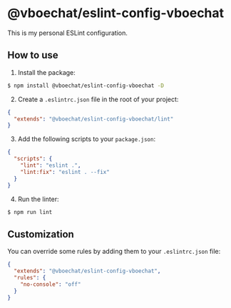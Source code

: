 # @vboechat/eslint-config-vboechat

This is my personal ESLint configuration.

## How to use

1. Install the package:

```bash
$ npm install @vboechat/eslint-config-vboechat -D
```

2. Create a `.eslintrc.json` file in the root of your project:

```json
{
  "extends": "@vboechat/eslint-config-vboechat/lint"
}
```

3. Add the following scripts to your `package.json`:

```json
{
  "scripts": {
    "lint": "eslint .",
    "lint:fix": "eslint . --fix"
  }
}
```

4. Run the linter:

```bash
$ npm run lint
```

## Customization

You can override some rules by adding them to your `.eslintrc.json` file:

```json
{
  "extends": "@vboechat/eslint-config-vboechat",
  "rules": {
    "no-console": "off"
  }
}
```
